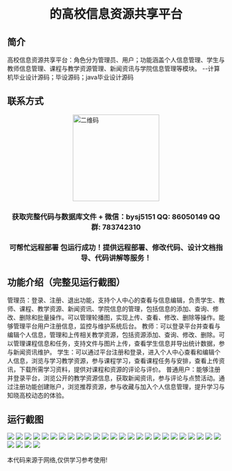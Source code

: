 <p><h1 align="center">的高校信息资源共享平台</h1></p>

## 简介
高校信息资源共享平台：角色分为管理员、用户；功能涵盖个人信息管理、学生与教师信息管理、课程与教学资源管理、新闻资讯与学院信息管理等模块。    --计算机毕业设计源码；毕设源码；java毕业设计源码


## 联系方式
<img src="https://bs-1329754181.cos.ap-shanghai.myqcloud.com/wx.jpg" alt="二维码" style="display: block; margin: 0 auto;" width="200px">
<p><h3 align="center">获取完整代码与数据库文件 + 微信：bysj5151 QQ: 86050149 QQ群: 783742310</h3></p>
<p><h3 align="center">可帮忙远程部署 包运行成功！提供远程部署、修改代码、设计文档指导、代码讲解等服务！</h3></p>

## 功能介绍（完整见运行截图）
管理员：登录、注册、退出功能，支持个人中心的查看与信息编辑，负责学生、教师、课程、教学资源、新闻资讯、学院信息的管理，包括信息的添加、查询、修改、删除和批量操作。可以管理轮播图，实现上传、查看、修改、删除等操作。能够管理平台用户注册信息，监控与维护系统后台。 教师：可以登录平台并查看与编辑个人信息，管理和上传相关教学资源，包括资源添加、查询、修改、删除。可以管理课程信息和任务，支持文件与图片上传，查看学生信息并导出统计数据，参与新闻资讯维护。 学生：可以通过平台注册和登录，进入个人中心查看和编辑个人信息，浏览与学习教学资源，参与课程学习，查看课程任务与安排，查看上传资讯，下载所需学习资料，提供对课程和资源的评论与评价。 普通用户：能够注册并登录平台，浏览公开的教学资源信息，获取新闻资讯，参与评论与点赞活动。通过注册功能创建账户，浏览推荐资源，参与收藏与加入个人信息管理，提升学习与知晓高校动态的体验。


## 运行截图
![](https://bs-1329754181.cos.ap-shanghai.myqcloud.com/ssm/UniversityInformationResourceSharingPlatform/img/001.jpg)
![](https://bs-1329754181.cos.ap-shanghai.myqcloud.com/ssm/UniversityInformationResourceSharingPlatform/img/002.jpg)
![](https://bs-1329754181.cos.ap-shanghai.myqcloud.com/ssm/UniversityInformationResourceSharingPlatform/img/003.jpg)
![](https://bs-1329754181.cos.ap-shanghai.myqcloud.com/ssm/UniversityInformationResourceSharingPlatform/img/004.jpg)
![](https://bs-1329754181.cos.ap-shanghai.myqcloud.com/ssm/UniversityInformationResourceSharingPlatform/img/005.jpg)
![](https://bs-1329754181.cos.ap-shanghai.myqcloud.com/ssm/UniversityInformationResourceSharingPlatform/img/006.jpg)
![](https://bs-1329754181.cos.ap-shanghai.myqcloud.com/ssm/UniversityInformationResourceSharingPlatform/img/007.jpg)
![](https://bs-1329754181.cos.ap-shanghai.myqcloud.com/ssm/UniversityInformationResourceSharingPlatform/img/008.jpg)
![](https://bs-1329754181.cos.ap-shanghai.myqcloud.com/ssm/UniversityInformationResourceSharingPlatform/img/009.jpg)
![](https://bs-1329754181.cos.ap-shanghai.myqcloud.com/ssm/UniversityInformationResourceSharingPlatform/img/010.jpg)
![](https://bs-1329754181.cos.ap-shanghai.myqcloud.com/ssm/UniversityInformationResourceSharingPlatform/img/011.jpg)
![](https://bs-1329754181.cos.ap-shanghai.myqcloud.com/ssm/UniversityInformationResourceSharingPlatform/img/012.jpg)
![](https://bs-1329754181.cos.ap-shanghai.myqcloud.com/ssm/UniversityInformationResourceSharingPlatform/img/013.jpg)
![](https://bs-1329754181.cos.ap-shanghai.myqcloud.com/ssm/UniversityInformationResourceSharingPlatform/img/014.jpg)
![](https://bs-1329754181.cos.ap-shanghai.myqcloud.com/ssm/UniversityInformationResourceSharingPlatform/img/015.jpg)
![](https://bs-1329754181.cos.ap-shanghai.myqcloud.com/ssm/UniversityInformationResourceSharingPlatform/img/016.jpg)
![](https://bs-1329754181.cos.ap-shanghai.myqcloud.com/ssm/UniversityInformationResourceSharingPlatform/img/017.jpg)
![](https://bs-1329754181.cos.ap-shanghai.myqcloud.com/ssm/UniversityInformationResourceSharingPlatform/img/018.jpg)
![](https://bs-1329754181.cos.ap-shanghai.myqcloud.com/ssm/UniversityInformationResourceSharingPlatform/img/019.jpg)
![](https://bs-1329754181.cos.ap-shanghai.myqcloud.com/ssm/UniversityInformationResourceSharingPlatform/img/020.jpg)
![](https://bs-1329754181.cos.ap-shanghai.myqcloud.com/ssm/UniversityInformationResourceSharingPlatform/img/021.jpg)
![](https://bs-1329754181.cos.ap-shanghai.myqcloud.com/ssm/UniversityInformationResourceSharingPlatform/img/022.jpg)
![](https://bs-1329754181.cos.ap-shanghai.myqcloud.com/ssm/UniversityInformationResourceSharingPlatform/img/023.jpg)
![](https://bs-1329754181.cos.ap-shanghai.myqcloud.com/ssm/UniversityInformationResourceSharingPlatform/img/024.jpg)
![](https://bs-1329754181.cos.ap-shanghai.myqcloud.com/ssm/UniversityInformationResourceSharingPlatform/img/025.jpg)
![](https://bs-1329754181.cos.ap-shanghai.myqcloud.com/ssm/UniversityInformationResourceSharingPlatform/img/026.jpg)
![](https://bs-1329754181.cos.ap-shanghai.myqcloud.com/ssm/UniversityInformationResourceSharingPlatform/img/027.jpg)
![](https://bs-1329754181.cos.ap-shanghai.myqcloud.com/ssm/UniversityInformationResourceSharingPlatform/img/028.jpg)
![](https://bs-1329754181.cos.ap-shanghai.myqcloud.com/ssm/UniversityInformationResourceSharingPlatform/img/029.jpg)

<p>本代码来源于网络,仅供学习参考使用!</p>
